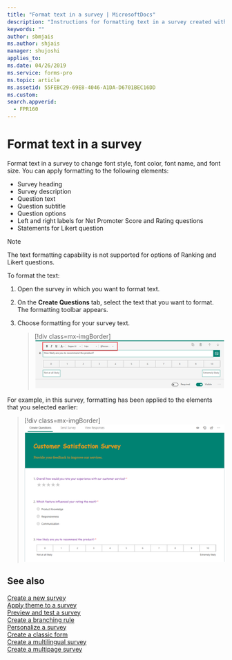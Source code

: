 ```yaml
---
title: "Format text in a survey | MicrosoftDocs"
description: "Instructions for formatting text in a survey created with Microsoft Forms Pro"
keywords: ""
author: sbmjais
ms.author: shjais
manager: shujoshi
applies_to: 
ms.date: 04/26/2019
ms.service: forms-pro
ms.topic: article
ms.assetid: 55FEBC29-69E8-4046-A1DA-D6701BEC16DD
ms.custom: 
search.appverid:
  - FPR160
---
```


# Format text in a survey



Format text in a survey to change font style, font color, font name, and font size. You can apply formatting to the following elements:

- Survey heading
- Survey description
- Question text
- Question subtitle
- Question options
- Left and right labels for Net Promoter Score and Rating questions
- Statements for Likert question

> [!NOTE]
> The text formatting capability is not supported for options of Ranking and Likert questions.

To format the text:

1.	Open the survey in which you want to format text.

2.	On the **Create Questions** tab, select the text that you want to format. The formatting toolbar appears.

3. Choose formatting for your survey text.

    > [!div class=mx-imgBorder]
    > ![Apply text formatting](media/text-format.png "Apply text formatting")


For example, in this survey, formatting has been applied to the elements that you selected earlier:

> [!div class=mx-imgBorder]
> ![Formatting applied to a survey](media/survey-text-format.png "Formatting applied to a survey")

## See also

[Create a new survey](create-new-survey.md)<br>
[Apply theme to a survey](apply-theme.md)<br>
[Preview and test a survey](preview-test-survey.md)<br>
[Create a branching rule](create-branching-rule.md)<br>
[Personalize a survey](personalize-survey.md)<br>
[Create a classic form](create-classic-form.md)<br>
[Create a multilingual survey](create-multilingual-survey.md)<br>
[Create a multipage survey](create-multipage-survey.md)
